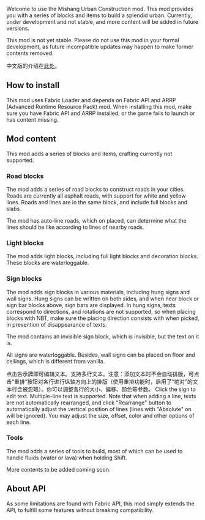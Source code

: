 Welcome to use the Mishang Urban Construction mod. This mod provides you with a series of blocks and items to build a splendid urban. Currently, under development and not stable, and more content will be added in future versions.

This mod is not yet stable. Please do not use this mod in your formal development, as future incompatible updates may happen to make former contents removed.

中文版的介绍在[此处](README.md)。

## How to install

This mod uses Fabric Loader and depends on Fabric API and ARRP (Advanced Runtime Resource Pack) mod. When installing this mod, make sure you have Fabric API and ARRP installed, or the game fails to launch or has content missing.

## Mod content

This mod adds a series of blocks and items, crafting currently not supported.

### Road blocks

The mod adds a series of road blocks to construct roads in your cities. Roads are currently all asphalt roads, with support for white and yellow lines. Roads and lines are in the same block, and include full blocks and slabs.

The mod has auto-line roads, which on placed, can determine what the lines should be like according to lines of nearby roads.

### Light blocks

The mod adds light blocks, including full light blocks and decoration blocks. These blocks are waterloggable.

### Sign blocks

The mod adds sign blocks in various materials, including hung signs and wall signs. Hung signs can be written on both sides, and when near block or sign bar blocks above, sign bars are displayed. In hung signs, texts correspond to directions, and rotations are not supported, so when placing blocks with NBT, make sure the placing direction consists with when picked, in prevention of disappearance of texts.

The mod contains an invisible sign block, which is invisible, but the text on it is.

All signs are waterloggable. Besides, wall signs can be placed on floor and ceilings, which is different from vanilla.

点击告示牌即可编辑文本。支持多行文本。注意：添加文本时不会自动排版，可点击“重排”按钮对各行进行纵轴方向上的排版（使用重排功能时，启用了“绝对”的文本行会被忽略）。你可以调整各行的大小、偏移、颜色等参数。 Click the sign to edit text. Multiple-line text is supported. Note that when adding a line, texts are not automatically rearranged, and click "Rearrange" button to automatically adjust the vertical position of lines (lines with "Absolute" on will be ignored). You may adjust the size, offset, color and other options of each line.

### Tools

The mod adds a series of tools to build, most of which can be used to handle fluids (water or lava) when holding Shift.

More contents to be added coming soon.

## About API

As some limitations are found with Fabric API, this mod simply extends the API, to fulfill some features without breaking compatibility.